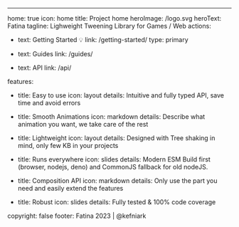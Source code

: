 ---
home: true
icon: home
title: Project home
heroImage: /logo.svg
heroText: Fatina
tagline: Lighweight Tweening Library for Games / Web
actions:
  - text: Getting Started 💡
    link: /getting-started/
    type: primary

  - text: Guides
    link: /guides/

  - text: API
    link: /api/

features:
  - title: Easy to use
    icon: layout
    details: Intuitive and fully typed API, save time and avoid errors

  - title: Smooth Animations
    icon: markdown
    details: Describe what animation you want, we take care of the rest

  - title: Lightweight
    icon: layout
    details: Designed with Tree shaking in mind, only few KB in your projects

  - title: Runs everywhere
    icon: slides
    details: Modern ESM Build first (browser, nodejs, deno) and CommonJS fallback for old nodeJS.

  - title: Composition API
    icon: markdown
    details: Only use the part you need and easily extend the features

  - title: Robust
    icon: slides
    details: Fully tested & 100% code coverage

copyright: false
footer: Fatina 2023 | @kefniark
